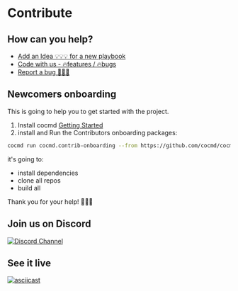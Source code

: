 # Contribute



## How can you help?

- [Add an Idea 💡💡💡 for a new playbook](https://github.com/cocmd/hub/issues/new)
- [Code with us - 🔥features / 🔥bugs](https://github.com/cocmd/cocmd/contribute)
- [Report a bug 🐞🧨🐞](https://github.com/cocmd/cocmd/issues/new)



## Newcomers onboarding

This is going to help you to get started with the project.

1. Install cocmd [Getting Started](/docs/intro)
2. install and Run the Contributors onboarding packages:

```bash
cocmd run cocmd.contrib-onboarding --from https://github.com/cocmd/cocmd
```

it's going to:
- install dependencies
- clone all repos
- build all

Thank you for your help! 🙏🙏🙏

## Join us on Discord

[![Discord Channel](https://dcbadge.vercel.app/api/server/hKFKTaMKkq/)](https://discord.gg/KqzhTaDn)

## See it live

[![asciicast](https://asciinema.org/a/619310.svg)](https://asciinema.org/a/619310)